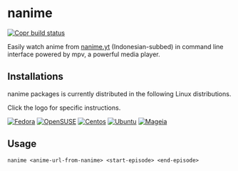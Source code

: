 # nanime

[![Copr build status](https://copr.fedorainfracloud.org/coprs/didiksupriadi41/nanime/package/nanime/status_image/last_build.png)](https://copr.fedorainfracloud.org/coprs/didiksupriadi41/nanime/package/nanime/)

Easily watch anime from [nanime.yt](https://nanime.yt) (Indonesian-subbed) in command line interface powered by mpv, a powerful media player.

## Installations

nanime packages is currently distributed in the following Linux distributions.

Click the logo for specific instructions.

[![Fedora](https://i.imgur.com/GUeW8ka.png)](https://copr.fedorainfracloud.org/coprs/didiksupriadi41/nanime/package/nanime/)
[![OpenSUSE](https://i.imgur.com/1XQLuGI.png)](https://copr.fedorainfracloud.org/coprs/didiksupriadi41/nanime/package/nanime/)
[![Centos](https://i.imgur.com/5jlIp5P.png)](https://copr.fedorainfracloud.org/coprs/didiksupriadi41/nanime/package/nanime/)
[![Ubuntu](https://i.imgur.com/nbZKSjt.png)](https://launchpad.net/~didiksupriadi41/+archive/ubuntu/nanime)
[![Mageia](https://i.imgur.com/xUq8MLZ.png)](https://copr.fedorainfracloud.org/coprs/didiksupriadi41/nanime/package/nanime/)

## Usage

```
nanime <anime-url-from-nanime> <start-episode> <end-episode>
```
